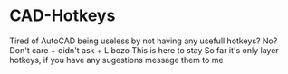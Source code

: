 # CAD-Hotkeys
Tired of AutoCAD being useless by not having any usefull hotkeys? No?
Don't care + didn't ask + L bozo
This is here to stay
So far it's only layer hotkeys, if you have any sugestions message them to me
